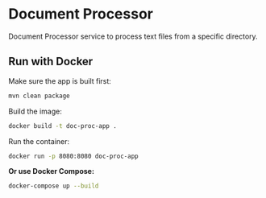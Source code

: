 # Document Processor

Document Processor service to process text files from a specific directory.


## Run with Docker

Make sure the app is built first:

``` bash
mvn clean package
```

Build the image:

``` bash
docker build -t doc-proc-app .
```

Run the container:
``` bash
docker run -p 8080:8080 doc-proc-app
```

**Or use Docker Compose:**

``` bash
docker-compose up --build
```